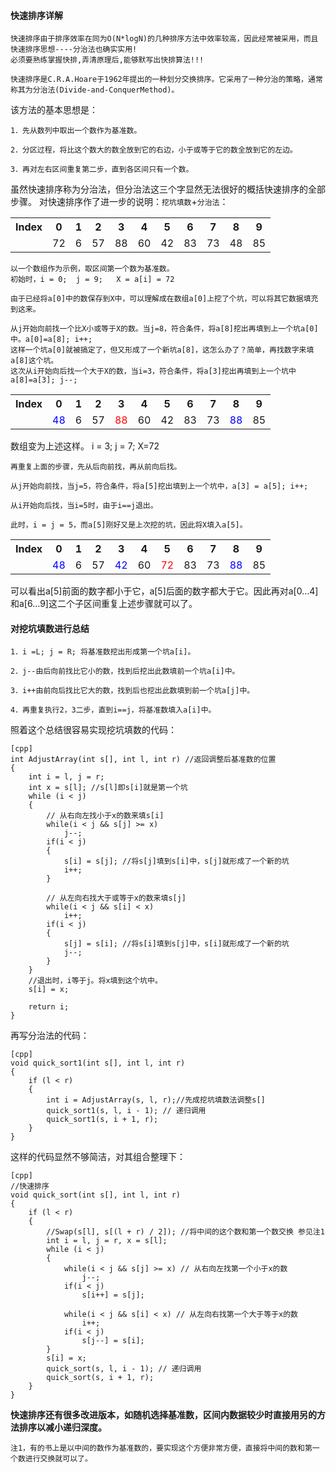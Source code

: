 #### 快速排序详解

```
快速排序由于排序效率在同为O(N*logN)的几种排序方法中效率较高，因此经常被采用，而且快速排序思想----分治法也确实实用!
必须要熟练掌握快排,弄清原理后,能够默写出快排算法!!!
```

`快速排序是C.R.A.Hoare于1962年提出的一种划分交换排序。它采用了一种分治的策略，通常称其为分治法(Divide-and-ConquerMethod)。`

该方法的基本思想是：
```
1．先从数列中取出一个数作为基准数。

2．分区过程，将比这个数大的数全放到它的右边，小于或等于它的数全放到它的左边。

3．再对左右区间重复第二步，直到各区间只有一个数。
```


虽然快速排序称为分治法，但分治法这三个字显然无法很好的概括快速排序的全部步骤。
对快速排序作了进一步的说明：`挖坑填数`+`分治法`：


<table>
    <tr>
        <th>Index</th>
        <th>0</th>
        <th>1</th>
        <th>2</th>
        <th>3</th>
        <th>4</th>
        <th>5</th>
        <th>6</th>
        <th>7</th>
        <th>8</th>
        <th>9</th>
    </tr>
    <tr>
        <td></td>
        <td>72</td>
        <td>6</td>
        <td>57</td>
        <td>88</td>
        <td>60</td>
        <td>42</td>
        <td>83</td>
        <td>73</td>
        <td>48</td>
        <td>85</td>
    </tr>
</table>

```
以一个数组作为示例，取区间第一个数为基准数。
初始时，i = 0;  j = 9;   X = a[i] = 72

由于已经将a[0]中的数保存到X中，可以理解成在数组a[0]上挖了个坑，可以将其它数据填充到这来。

从j开始向前找一个比X小或等于X的数。当j=8，符合条件，将a[8]挖出再填到上一个坑a[0]中。a[0]=a[8]; i++;  
这样一个坑a[0]就被搞定了，但又形成了一个新坑a[8]，这怎么办了？简单，再找数字来填a[8]这个坑。
这次从i开始向后找一个大于X的数，当i=3，符合条件，将a[3]挖出再填到上一个坑中a[8]=a[3]; j--;
```
 
<table>
    <tr>
        <th>Index</th>
        <th>0</th>
        <th>1</th>
        <th>2</th>
        <th>3</th>
        <th>4</th>
        <th>5</th>
        <th>6</th>
        <th>7</th>
        <th>8</th>
        <th>9</th>
    </tr>
    <tr>
        <td></td>
        <td style='color:blue;'>48</td>
        <td>6</td>
        <td>57</td>
        <td style='color:red;'>88</td>
        <td>60</td>
        <td>42</td>
        <td>83</td>
        <td>73</td>
        <td style='color:blue;'>88</td>
        <td>85</td>
    </tr>
</table>

数组变为上述这样。 i = 3;   j = 7;   X=72

```
再重复上面的步骤，先从后向前找，再从前向后找。

从j开始向前找，当j=5，符合条件，将a[5]挖出填到上一个坑中，a[3] = a[5]; i++;

从i开始向后找，当i=5时，由于i==j退出。

此时，i = j = 5，而a[5]刚好又是上次挖的坑，因此将X填入a[5]。
```
 

<table>
    <tr>
        <th>Index</th>
        <th>0</th>
        <th>1</th>
        <th>2</th>
        <th>3</th>
        <th>4</th>
        <th>5</th>
        <th>6</th>
        <th>7</th>
        <th>8</th>
        <th>9</th>
    </tr>
    <tr>
        <td></td>
        <td style='color:blue;'>48</td>
        <td>6</td>
        <td>57</td>
        <td style='color:blue;'>42</td>
        <td>60</td>
        <td style='color:red;'>72</td>
        <td>83</td>
        <td>73</td>
        <td style='color:blue;'>88</td>
        <td>85</td>
    </tr>
</table>

可以看出a[5]前面的数字都小于它，a[5]后面的数字都大于它。因此再对a[0…4]和a[6…9]这二个子区间重复上述步骤就可以了。


#### 对挖坑填数进行总结
```
1．i =L; j = R; 将基准数挖出形成第一个坑a[i]。

2．j--由后向前找比它小的数，找到后挖出此数填前一个坑a[i]中。

3．i++由前向后找比它大的数，找到后也挖出此数填到前一个坑a[j]中。

4．再重复执行2，3二步，直到i==j，将基准数填入a[i]中。
```

照着这个总结很容易实现挖坑填数的代码：
```
[cpp]
int AdjustArray(int s[], int l, int r) //返回调整后基准数的位置  
{  
    int i = l, j = r;  
    int x = s[l]; //s[l]即s[i]就是第一个坑  
    while (i < j)  
    {  
        // 从右向左找小于x的数来填s[i]  
        while(i < j && s[j] >= x)   
            j--;    
        if(i < j)   
        {  
            s[i] = s[j]; //将s[j]填到s[i]中，s[j]就形成了一个新的坑  
            i++;  
        }  
  
        // 从左向右找大于或等于x的数来填s[j]  
        while(i < j && s[i] < x)  
            i++;    
        if(i < j)   
        {  
            s[j] = s[i]; //将s[i]填到s[j]中，s[i]就形成了一个新的坑  
            j--;  
        }  
    }  
    //退出时，i等于j。将x填到这个坑中。  
    s[i] = x;  
  
    return i;  
}  
```

再写分治法的代码：
```
[cpp]
void quick_sort1(int s[], int l, int r)  
{  
    if (l < r)  
    {  
        int i = AdjustArray(s, l, r);//先成挖坑填数法调整s[]  
        quick_sort1(s, l, i - 1); // 递归调用   
        quick_sort1(s, i + 1, r);  
    }  
}  
```

这样的代码显然不够简洁，对其组合整理下：
```
[cpp]
//快速排序  
void quick_sort(int s[], int l, int r)  
{  
    if (l < r)  
    {  
        //Swap(s[l], s[(l + r) / 2]); //将中间的这个数和第一个数交换 参见注1  
        int i = l, j = r, x = s[l];  
        while (i < j)  
        {  
            while(i < j && s[j] >= x) // 从右向左找第一个小于x的数  
                j--;    
            if(i < j)   
                s[i++] = s[j];  
              
            while(i < j && s[i] < x) // 从左向右找第一个大于等于x的数  
                i++;    
            if(i < j)   
                s[j--] = s[i];  
        }  
        s[i] = x;  
        quick_sort(s, l, i - 1); // 递归调用   
        quick_sort(s, i + 1, r);  
    }  
}  
```

**快速排序还有很多改进版本，如随机选择基准数，区间内数据较少时直接用另的方法排序以减小递归深度。**

`注1，有的书上是以中间的数作为基准数的，要实现这个方便非常方便，直接将中间的数和第一个数进行交换就可以了。`